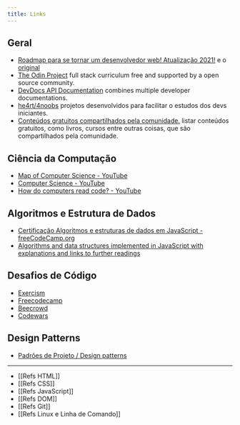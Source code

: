```yaml
---
title: Links
---
```


## Geral
- [Roadmap para se tornar um desenvolvedor web! Atualização 2021!](https://github.com/hideraldus13/roadmap-do-desenvolvedor-web) e o [original](https://roadmap.sh/) 
- [The Odin Project](https://www.theodinproject.com/) full stack curriculum free and supported by a open source community. 
- [DevDocs API Documentation](https://devdocs.io/) combines multiple developer documentations. 
- [he4rt/4noobs](https://github.com/he4rt/4noobs) projetos desenvolvidos para facilitar o estudos dos devs iniciantes. 
- [Conteúdos gratuitos compartilhados pela comunidade.](https://github.com/perifacode/conteudo-gratuito) listar conteúdos gratuitos, como livros, cursos entre outras coisas, que são compartilhados pela comunidade. 

## Ciência da Computação
- [Map of Computer Science - YouTube](https://www.youtube.com/watch?v=SzJ46YA\_RaA) 
- [Computer Science - YouTube](https://www.youtube.com/playlist?list=PL8dPuuaLjXtNlUrzyH5r6jN9ulIgZBpdo)
- [How do computers read code? - YouTube](https://www.youtube.com/watch?v=QXjU9qTsYCc)

## Algoritmos e Estrutura de Dados
- [Certificação Algoritmos e estruturas de dados em JavaScript - freeCodeCamp.org](https://www.freecodecamp.org/portuguese/learn/javascript-algorithms-and-data-structures/)
- [Algorithms and data structures implemented in JavaScript with explanations and links to further readings](https://github.com/trekhleb/javascript-algorithms)

## Desafios de Código
- [Exercism](https://exercism.org)
- [Freecodecamp](https://www.freecodecamp.org/portuguese/)
- [Beecrowd](https://www.urionlinejudge.com.br/judge/pt/login)
- [Codewars](https://www.codewars.com/)

## Design Patterns
- [Padrões de Projeto / Design patterns](https://refactoring.guru/pt-br/design-patterns)

---

- [[Refs HTML]]
- [[Refs CSS]]
- [[Refs JavaScript]]
- [[Refs DOM]]
- [[Refs Git]]
- [[Refs Linux e Linha de Comando]]
